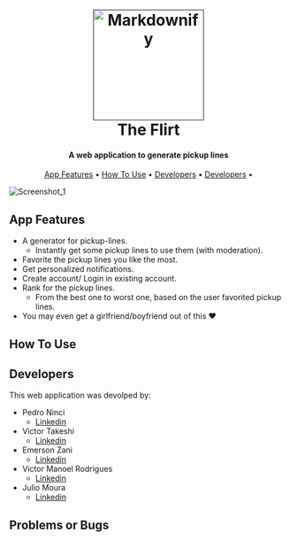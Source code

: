 
<h1 align="center">
  <br>
  <a href=""><img src="https://user-images.githubusercontent.com/69252953/206461059-c57d02cd-7df4-48b2-b606-6d889221dc6c.png" alt="Markdownify" width="200"></a>
  <br>
  The Flirt
  <br>
</h1>

<h4 align="center">A web application to generate pickup lines<a href="http://electron.atom.io" target="_blank"></a></h4>

<p align="center">
  <a href="#app-features">App Features</a> •
  <a href="#how-to-use">How To Use</a> •
  <a href="#developers">Developers</a> •
  <a href="#problems-or-bugs">Developers</a> •
</p>

![Screenshot_1](https://user-images.githubusercontent.com/69252953/206580913-ae68c458-16d7-4b87-a035-4e072f5c6f7e.png)


## App Features

* A generator for pickup-lines. <br>
  - Instantly get some pickup lines to use them (with moderation).
* Favorite the pickup lines you like the most.
* Get personalized notifications.
* Create account/ Login in existing account.
* Rank for the pickup lines. <br>
  - From the best one to worst one, based on the user favorited pickup lines.
* You may even get a girlfriend/boyfriend out of this ❤️


## How To Use


## Developers

This web application was devolped by:

- Pedro Ninci
	- [Linkedin](https://www.linkedin.com/in/pedroninci/)
- Victor Takeshi
	- [Linkedin](https://www.linkedin.com/in/victor-fukumoto-37a145209/)
- Emerson Zani
	- [Linkedin](https://www.linkedin.com/in/emerson-zani-junior-34a833228/)
- Victor Manoel Rodrigues
	- [Linkedin](https://www.linkedin.com/in/victor-manoel-186592196/)
- Julio Moura
	- [Linkedin](https://www.linkedin.com/in/j%C3%BAlio-c%C3%A9sar-bello-moura-9972b71b9/)
	
## Problems or Bugs

